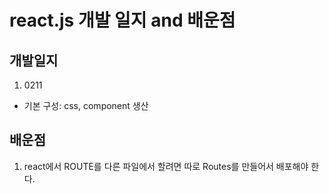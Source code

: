# react.js 개발 일지 and 배운점

## 개발일지
1. 0211

- 기본 구성: css, component 생산


## 배운점
1. react에서 ROUTE를 다른 파일에서 할려면 따로 Routes를 만들어서 배포해야 한다.
